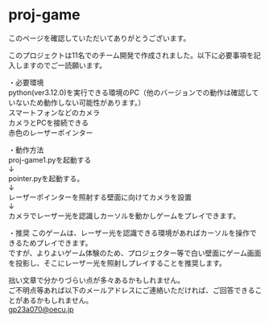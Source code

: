 # proj-game
このページを確認していただいてありがとうございます。

このプロジェクトは11名でのチーム開発で作成されました。以下に必要事項を記入しますのでご一読願います。

・必要環境<br>
python(ver3.12.0)を実行できる環境のPC（他のバージョンでの動作は確認していないため動作しない可能性があります。）<br>
スマートフォンなどのカメラ<br>
カメラとPCを接続できる<br>
赤色のレーザーポインター

・動作方法<br>
proj-game1.pyを起動する<br>
↓<br>
pointer.pyを起動する。<br>
↓<br>
レーザーポインターを照射する壁面に向けてカメラを設置<br>
↓<br>
カメラでレーザー光を認識しカーソルを動かしゲームをプレイできます。

・推奨
このゲームは、レーザー光を認識できる環境があればカーソルを操作できるためプレイできます。<br>
ですが、よりよいゲーム体験のため、プロジェクター等で白い壁面にゲーム画面を投影し、そこにレーザー光を照射しプレイすることを推奨します。

拙い文章で分かりづらい点が多々あるかもしれません。<br>
ご不明点等あれば以下のメールアドレスにご連絡いただければ、ご回答できることがあるかもしれません。<br>
gp23a070@oecu.jp
